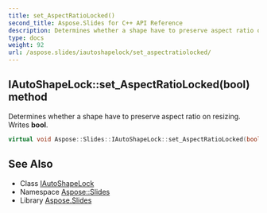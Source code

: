 ```yaml
---
title: set_AspectRatioLocked()
second_title: Aspose.Slides for C++ API Reference
description: Determines whether a shape have to preserve aspect ratio on resizing. Writes bool.
type: docs
weight: 92
url: /aspose.slides/iautoshapelock/set_aspectratiolocked/
---
```

## IAutoShapeLock::set_AspectRatioLocked(bool) method


Determines whether a shape have to preserve aspect ratio on resizing. Writes **bool**.

```cpp
virtual void Aspose::Slides::IAutoShapeLock::set_AspectRatioLocked(bool value)=0
```

## See Also

* Class [IAutoShapeLock](../)
* Namespace [Aspose::Slides](../../)
* Library [Aspose.Slides](../../../)